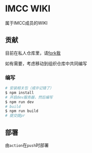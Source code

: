 # IMCC WIKI

属于IMCC成员的WIKI

## 贡献

目前在私人仓库里，请[fork我](https://github.com/Nalleyer/IMCCWIKI)

如有需要，考虑移动到组织仓库中共同编写

### 编写

``` bash
# 安装相关包（或许记错了）
$ npm install
# 开启dev服务器，然后编写
$ npm run dev
# build
$ npm run build
# 提交提pr
```

## 部署

由`action`在`push`时部署